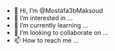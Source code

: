 - 👋 Hi, I’m @Mostafa3bMaksoud
- 👀 I’m interested in ...
- 🌱 I’m currently learning ...
- 💞️ I’m looking to collaborate on ...
- 📫 How to reach me ...

<!---
Mostafa3bMaksoud/Mostafa3bMaksoud is a ✨ special ✨ repository because its `README.md` (this file) appears on your GitHub profile.
You can click the Preview link to take a look at your changes.
--->
